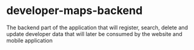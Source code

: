 # developer-maps-backend
 The backend part of the application that will register, search, delete and update developer data that will later be consumed by the website and mobile application
